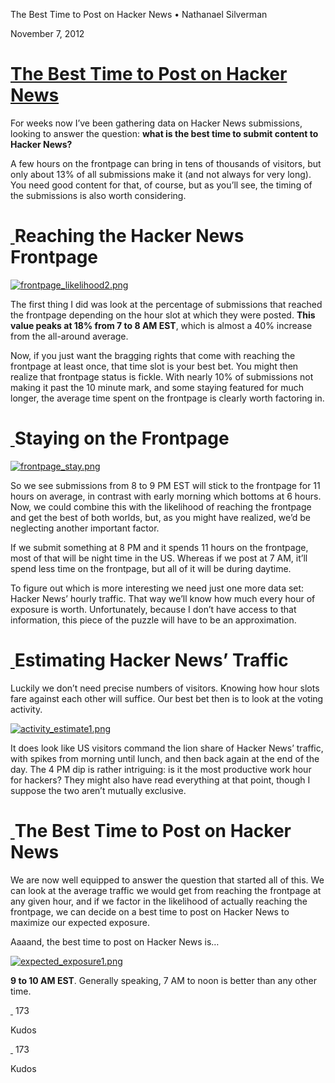 The Best Time to Post on Hacker News • Nathanael Silverman

November 7, 2012

#   [The Best Time to Post on Hacker News](https://silverman.svbtle.com/the-best-time-to-post-on-hacker-news)

For weeks now I’ve been gathering data on Hacker News submissions, looking to answer the question: **what is the best time to submit content to Hacker News?**

A few hours on the frontpage can bring in tens of thousands of visitors, but only about 13% of all submissions make it (and not always for very long). You need good content for that, of course, but as you’ll see, the timing of the submissions is also worth considering.

# [ ](https://silverman.svbtle.com/the-best-time-to-post-on-hacker-news#reaching-the-hacker-news-frontpage_1)Reaching the Hacker News Frontpage

[![frontpage_likelihood2.png](../_resources/ea94fbf2fb131eacbe93db9941065852.png)](https://svbtleusercontent.com/axzxlqozmkyiea.png)

The first thing I did was look at the percentage of submissions that reached the frontpage depending on the hour slot at which they were posted. **This value peaks at 18% from 7 to 8 AM EST**, which is almost a 40% increase from the all-around average.

Now, if you just want the bragging rights that come with reaching the frontpage at least once, that time slot is your best bet. You might then realize that frontpage status is fickle. With nearly 10% of submissions not making it past the 10 minute mark, and some staying featured for much longer, the average time spent on the frontpage is clearly worth factoring in.

# [ ](https://silverman.svbtle.com/the-best-time-to-post-on-hacker-news#staying-on-the-frontpage_1)Staying on the Frontpage

[![frontpage_stay.png](../_resources/3f4a25a1524c4bf15967de5952de9803.png)](https://svbtleusercontent.com/r4capeadmkv6hw.png)

So we see submissions from 8 to 9 PM EST will stick to the frontpage for 11 hours on average, in contrast with early morning which bottoms at 6 hours. Now, we could combine this with the likelihood of reaching the frontpage and get the best of both worlds, but, as you might have realized, we’d be neglecting another important factor.

If we submit something at 8 PM and it spends 11 hours on the frontpage, most of that will be night time in the US. Whereas if we post at 7 AM, it’ll spend less time on the frontpage, but all of it will be during daytime.

To figure out which is more interesting we need just one more data set: Hacker News’ hourly traffic. That way we’ll know how much every hour of exposure is worth. Unfortunately, because I don’t have access to that information, this piece of the puzzle will have to be an approximation.

# [ ](https://silverman.svbtle.com/the-best-time-to-post-on-hacker-news#estimating-hacker-news39-traffic_1)Estimating Hacker News’ Traffic

Luckily we don’t need precise numbers of visitors. Knowing how hour slots fare against each other will suffice. Our best bet then is to look at the voting activity.

[![activity_estimate1.png](../_resources/fe3f4f32e3248c1f97b619cd99702197.png)](https://svbtleusercontent.com/qidzwtwp98xumg.png)

It does look like US visitors command the lion share of Hacker News’ traffic, with spikes from morning until lunch, and then back again at the end of the day. The 4 PM dip is rather intriguing: is it the most productive work hour for hackers? They might also have read everything at that point, though I suppose the two aren’t mutually exclusive.

# [ ](https://silverman.svbtle.com/the-best-time-to-post-on-hacker-news#the-best-time-to-post-on-hacker-news_1)The Best Time to Post on Hacker News

We are now well equipped to answer the question that started all of this. We can look at the average traffic we would get from reaching the frontpage at any given hour, and if we factor in the likelihood of actually reaching the frontpage, we can decide on a best time to post on Hacker News to maximize our expected exposure.

Aaaand, the best time to post on Hacker News is…

[![expected_exposure1.png](../_resources/b6000afd477e952351312c743e19d505.png)](https://svbtleusercontent.com/okunbsttzeaftw.png)

**9 to 10 AM EST**. Generally speaking, 7 AM to noon is better than any other time.

 [  ](https://silverman.svbtle.com/the-best-time-to-post-on-hacker-news#kudo)
173

Kudos

 [  ](https://silverman.svbtle.com/the-best-time-to-post-on-hacker-news#kudo)
173

Kudos